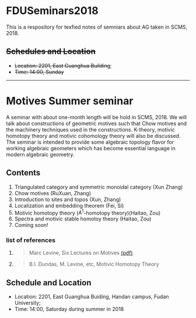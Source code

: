 # FDUSeminars2018
This is a respository for texfied notes of semniars about AG taken in SCMS, 2018.
## ~~Schedules and Location~~
* ~~Location: 2201, East Guanghua Building~~;
* ~~Time: 14:00, Sunday~~
---
# Motives Summer seminar
A seminar with about one-month length will be hold in SCMS, 2018. We will talk about constructions of geometric motives such that Chow motives and the machinery techniques used in the constructions. K-theory, motivic homotopy theory and motivic cohomology theory will also be discussed. The seminar is intended to provide some algebraic topology flavor for working algebraic geometers which has become essential language in modern algebraic geometry.  

## Contents

1. Triangulated category and symmetric monoidal category (Xun Zhang)
2. Chow motives (RuXuan, Zhang)
3. Introduction to sites and topos (Xun, Zhang)
4. Localization and embedding theorem (Fei, Si)
5. Motivic homotopy theory ($A^1$-homotopy theory)(Haitao, Zou)
6. Spectra and motivic stable homotoy theory (Haitao, Zou)
7. Coming soon!
### list of references
1. >Marc Levine, Six Lectures on Motives [\(pdf\)](https://github.com/WalterScu/FDUSeminars2018/raw/master/sources/LectureNotesCompleteRev2.pdf)
2. >B.I. Dundas, M. Levine, etc, Motivic Homotopy Theory 

## Schedule and Location

* Location: 2201, East Guanghua Buiding, Handan campus, Fudan University;
* Time: 14:00, Saturday during summer in 2018
